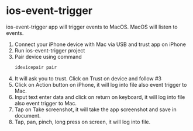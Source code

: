 # ios-event-trigger
ios-event-trigger app will trigger events to MacOS. MacOS will listen to events.

1. Connect your iPhone device with Mac via USB and trust app on iPhone
2. Run ios-event-trigger project
3. Pair device using command
   ```sh
   idevicepair pair
   ```
3. It will ask you to trust. Click on Trust on device and follow #3
4. Click on Action button on iPhone, it will log into file also event trigger to Mac.
5. Input text enter data and click on return on keyboard, it will log into file also event trigger to Mac.
6. Tap on Take screenshot, it will take the app screenshot and save in document.
7. Tap, pan, pinch, long press on screen, it will log into file.

